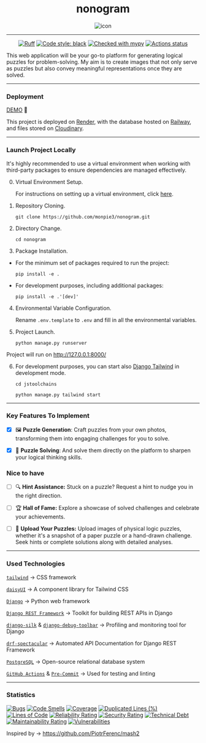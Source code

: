 
<div align="center">

# nonogram



  <img src="readme/icon.png" alt="icon" class="logo"/>



---

[![Ruff](https://img.shields.io/endpoint?url=https://raw.githubusercontent.com/astral-sh/ruff/main/assets/badge/v2.json)](https://github.com/astral-sh/ruff)
[![Code style: black](https://img.shields.io/badge/code%20style-black-000000.svg)](https://github.com/psf/black)
[![Checked with mypy](https://www.mypy-lang.org/static/mypy_badge.svg)](https://mypy-lang.org/)
[![Actions status](https://github.com/monpie3/nonogram/actions/workflows/django.yml/badge.svg)](https://github.com/monpie3/nonogram/actions)
</div>

This web application will be your go-to platform for generating logical puzzles for problem-solving. My aim is to create images that not only serve as puzzles but also convey meaningful representations once they are solved.

---
### Deployment

[DEMO](https://nonogram-hfdi.onrender.com/) 🚀


This project is deployed on [Render](https://dev.to/vincod/django-on-render-1g9a), with the database hosted on [Railway](https://dev.to/dennisivy11/easiest-django-postgres-connection-ever-with-railway-11h6), and files stored on [Cloudinary](https://cloudinary.com/documentation/django_helper_methods_tutorial).


---

### Launch Project Locally

It's highly recommended to use a virtual environment when working with third-party packages to ensure dependencies are managed effectively.

0. Virtual Environment Setup.

    For instructions on setting up a virtual environment, click [here](https://packaging.python.org/en/latest/guides/installing-using-pip-and-virtual-environments/#create-and-use-virtual-environments).

1. Repository Cloning.

    `git clone https://github.com/monpie3/nonogram.git`


2. Directory Change.

    `cd nonogram`

3. Package Installation.

* For the minimum set of packages required to run the project:

    `pip install -e .`

* For development purposes, including additional packages:

    `pip install -e .'[dev]'`

4. Environmental Variable Configuration.

    Rename `.env.template` to `.env` and fill in all the environmental variables.

5. Project Launch.

    `python manage.py runserver`


Project will run on http://127.0.0.1:8000/


6. For development purposes, you can start also [Django Tailwind](https://django-tailwind.readthedocs.io/en/latest/usage.html) in development mode.

    `cd jstoolchains`

    `python manage.py tailwind start`

---
### Key Features To Implement
- [x] 🖼️ **Puzzle Generation**: Craft puzzles from your own photos, transforming them into engaging challenges for you to solve.
- [x] 🎨 **Puzzle Solving**: And solve them directly on the platform to sharpen your logical thinking skills.


### Nice to have
- [ ] 🔍 **Hint Assistance:** Stuck on a puzzle? Request a hint to nudge you in the right direction.

- [ ] 🏆 **Hall of Fame:** Explore a showcase of solved challenges and celebrate your achievements.

- [ ] 📸 **Upload Your Puzzles:** Upload images of physical logic puzzles, whether it's a snapshot of a paper puzzle or a hand-drawn challenge. Seek hints or complete solutions along with detailed analyses.

---

### Used Technologies

[`tailwind`](https://tailwindcss.com/docs/) → CSS framework

[`daisyUI`](https://daisyui.com/docs/) → A component library for Tailwind CSS

[`Django`](https://docs.djangoproject.com/) → Python web framework

[`Django REST Framework`](https://www.django-rest-framework.org/) → Toolkit for building REST APIs in Django

[`django-silk`](https://silk.readthedocs.io/en/latest/) &  [`django-debug-toolbar`](https://django-debug-toolbar.readthedocs.io/en/latest/installation.html) → Profiling and monitoring tool for Django

[`drf-spectacular`](https://drf-spectacular.readthedocs.io/en/latest/) → Automated API Documentation for Django REST Framework

[`PostgreSQL`](https://www.postgresql.org/docs/) → Open-source relational database system

[`GitHub Actions`](https://docs.github.com/en/actions) & [`Pre-Commit`](https://pre-commit.com/) → Used for testing and linting

---
### Statistics
[![Bugs](https://sonarcloud.io/api/project_badges/measure?project=monpie3_nonogram&metric=bugs)](https://sonarcloud.io/summary/new_code?id=monpie3_nonogram)
[![Code Smells](https://sonarcloud.io/api/project_badges/measure?project=monpie3_nonogram&metric=code_smells)](https://sonarcloud.io/summary/new_code?id=monpie3_nonogram)
[![Coverage](https://sonarcloud.io/api/project_badges/measure?project=monpie3_nonogram&metric=coverage)](https://sonarcloud.io/summary/new_code?id=monpie3_nonogram)
[![Duplicated Lines (%)](https://sonarcloud.io/api/project_badges/measure?project=monpie3_nonogram&metric=duplicated_lines_density)](https://sonarcloud.io/summary/new_code?id=monpie3_nonogram)
[![Lines of Code](https://sonarcloud.io/api/project_badges/measure?project=monpie3_nonogram&metric=ncloc)](https://sonarcloud.io/summary/new_code?id=monpie3_nonogram)
[![Reliability Rating](https://sonarcloud.io/api/project_badges/measure?project=monpie3_nonogram&metric=reliability_rating)](https://sonarcloud.io/summary/new_code?id=monpie3_nonogram)
[![Security Rating](https://sonarcloud.io/api/project_badges/measure?project=monpie3_nonogram&metric=security_rating)](https://sonarcloud.io/summary/new_code?id=monpie3_nonogram)
[![Technical Debt](https://sonarcloud.io/api/project_badges/measure?project=monpie3_nonogram&metric=sqale_index)](https://sonarcloud.io/summary/new_code?id=monpie3_nonogram)
[![Maintainability Rating](https://sonarcloud.io/api/project_badges/measure?project=monpie3_nonogram&metric=sqale_rating)](https://sonarcloud.io/summary/new_code?id=monpie3_nonogram)
[![Vulnerabilities](https://sonarcloud.io/api/project_badges/measure?project=monpie3_nonogram&metric=vulnerabilities)](https://sonarcloud.io/summary/new_code?id=monpie3_nonogram)

Inspired by -> https://github.com/PiotrFerenc/mash2
